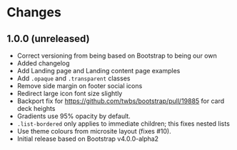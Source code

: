 # Changes

## 1.0.0 (unreleased)

* Correct versioning from being based on Bootstrap to being our own
* Added changelog
* Add Landing page and Landing content page examples
* Add `.opaque` and `.transparent` classes
* Remove side margin on footer social icons
* Redirect large icon font size slightly
* Backport fix for https://github.com/twbs/bootstrap/pull/19885 for card deck
  heights
* Gradients use 95% opacity by default.
* `.list-bordered` only applies to immediate children; this fixes nested
  lists
* Use theme colours from microsite layout (fixes #10).
* Initial release based on Bootstrap v4.0.0-alpha2
